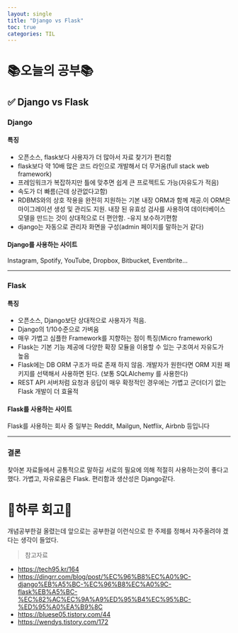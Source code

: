 ```yaml
---
layout: single
title: "Django vs Flask"
toc: true
categories: TIL
---
```

# 📚오늘의 공부📚
## ✅ Django vs Flask


### Django
#### 특징
- 오픈소스, flask보다 사용자가 더 많아서 자료 찾기가 편리함
- flask보다 약 10배 많은 코드 라인으로 개발해서 더 무거움(full stack web framework)
- 프레임워크가 복잡하지만 틀에 맞추면 쉽게 큰 프로젝트도 가능(자유도가 적음)
- 속도가 더 빠름(근데 상관없다고함)
- RDBMS와의 상호 작용을 완전히 지원하는 기본 내장 ORM과 함께 제공.이 ORM은 마이그레이션 생성 및 관리도 지원. 내장 된 유효성 검사를 사용하여 데이터베이스 모델을 만드는 것이 상대적으로 더 편안함.
-유지 보수하기편함
- django는 자동으로 관리자 화면을 구성(admin 페이지를 말하는거 같다)

#### Django를 사용하는 사이트
 Instagram, Spotify, YouTube, Dropbox, Bitbucket, Eventbrite...

---
### Flask
#### 특징
- 오픈소스, Django보단 상대적으로 사용자가 적음.
- Django의 1/10수준으로 가벼움
- 매우 가볍고 심플한 Framework를 지향하는 점이 특징(Micro framework)
- Flask는 기본 기능 제공에 다양한 확장 모듈을 이용할 수 있는 구조여서 자유도가 높음
- Flask에는 DB ORM 구조가 따로 존재 하지 않음. 개발자가 원한다면 ORM 지원 패키지를 선택해서 사용하면 된다. (보통 SQLAlchemy 를 사용한다)
- REST API 서버처럼 요청과 응답이 매우 확정적인 경우에는 가볍고 군더더기 없는 Flask 개발이 더 효율적


#### Flask를 사용하는 사이트
Flask를 사용하는 회사 중 일부는 Reddit, Mailgun, Netflix, Airbnb 등입니다
 
 ---
 ### 결론
 찾아본 자료들에서 공통적으로 말하길 서로의 필요에 의해 적절히 사용하는것이 좋다고 했다. 
 가볍고, 자유로움은 Flask. 편리함과 생산성은 Django같다.
 
 
 # 🎯하루 회고🎯
개념공부한걸 올렸는데 앞으로는 공부한걸 이런식으로 한 주제를 정해서 자주올려야 겠다는 생각이 들었다.

>참고자료
- https://tech95.kr/164
- https://dingrr.com/blog/post/%EC%96%B8%EC%A0%9C-django%EB%A5%BC-%EC%96%B8%EC%A0%9C-flask%EB%A5%BC-%EC%82%AC%EC%9A%A9%ED%95%B4%EC%95%BC-%ED%95%A0%EA%B9%8C
- https://bluese05.tistory.com/44
- https://wendys.tistory.com/172

